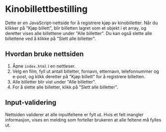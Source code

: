 # Kinobillettbestilling

Dette er en JavaScript-nettside for å registrere kjøp av kinobilletter. 
Når du klikker på "Kjøp billett", blir billetten lagret som et objekt i et array, og deretter vises alle billettene under "Alle billetter". 
Du kan også slette alle billettene ved å klikke på "Slett alle billetter".

## Hvordan bruke nettsiden

1. Åpne `index.html` i en nettleser.
2. Velg en film, fyll ut antall billetter, fornavn, etternavn, telefonnummer og e-post, og klikk deretter på "Kjøp billett" for å registrere billetten.
3. Alle billetter blir vist under "Alle billetter".
4. For å slette alle billetter, klikk på "Slett alle billetter".

## Input-validering

Nettsiden validerer at alle inputfeltene er fylt ut. 
Hvis et felt mangler informasjon, vises en melding som forteller brukeren at alle feltene må fylles ut.
